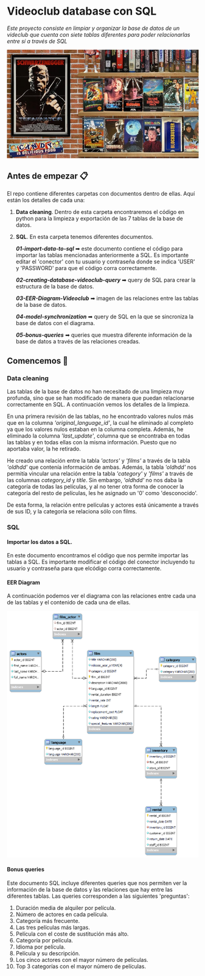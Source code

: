 # Videoclub database con SQL

_Este proyecto consiste en limpiar y organizar la base de datos de un videclub que cuenta con siete tablas diferentes para poder relacionarlas entre sí a través de SQL_

![portada](https://github.com/paulabnbh/Database-project-SQL/blob/main/imagenes/2.jpeg)

## Antes de empezar 📋

El repo contiene diferentes carpetas con documentos dentro de ellas. Aquí están los detalles de cada una:
    
1. **Data cleaning**. Dentro de esta carpeta encontraremos el código en python para la limpieza y exportación de las 7 tablas de la base de datos.
    
2. **SQL**. En esta carpeta tenemos diferentes documentos.

     ***01-import-data-to-sql*** ➡ este documento contiene el código para importar las tablas mencionadas anteriormente a SQL. Es importante editar el 'conector' con tu usuario y contraseña donde se indica 'USER' y 'PASSWORD' para que el código corra correctamente.
     
     ***02-creating-database-videoclub-query*** ➡ query de SQL para crear la estructura de la base de datos.
     
     ***03-EER-Diagram-Videoclub*** ➡ imagen de las relaciones entre las tablas de la base de datos.
     
     ***04-model-synchronization*** ➡ query de SQL en la que se sincroniza la base de datos con el diagrama.
     
     ***05-bonus-queries*** ➡ queries que muestra diferente información de la base de datos a través de las relaciones creadas.



## Comencemos 🚀

### Data cleaning

Las tablas de la base de datos no han necesitado de una limpieza muy profunda, sino que se han modificado de manera que puedan relacionarse correctamente en SQL. A continuación vemos los detalles de la limpieza.

En una primera revisión de las tablas, no he encontrado valores nulos más que en la columna *'original_language_id'*, la cual he eliminado al completo ya que los valores nulos estaban en la columna completa. Además, he eliminado la columna *'last_update'*, columna que se encontraba en todas las tablas y en todas ellas con la misma información. Puesto que no aportaba valor, la he retirado.

He creado una relación entre la tabla *'actors'* y *'films'* a través de la tabla *'oldhdd'* que contenía información de ambas. Además, la tabla *'oldhdd'* nos permitía vincular una relación entre la tabla *'category'* y *'films'* a través de las columnas *category_id* y *title*. Sin embargo, *'oldhdd'* no nos daba la categoría de todas las películas, y al no tener otra forma de conocer la categoría del resto de películas, les he asignado un '0' como 'desconocido'.

De esta forma, la relación entre películas y actores está únicamente a través de sus ID, y la categoría se relaciona sólo con films.


### SQL

#### Importar los datos a SQL.

En este documento encontramos el código que nos permite importar las tablas a SQL. Es importante modificar el código del conector incluyendo tu usuario y contraseña para que elcódigo corra correctamente.

#### EER Diagram

A continuación podemos ver el diagrama con las relaciones entre cada una de las tablas y el contenido de cada una de ellas.

![EERDiagram](https://github.com/paulabnbh/Database-project-SQL/blob/main/SQL/03-EER-Diagram-Videoclub.png)

#### Bonus queries

Este documento SQL incluye diferentes queries que nos permiten ver la información de la base de datos y las relaciones que hay entre las diferentes tablas. Las queries corresponden a las siguientes 'preguntas':

1. Duración media de alquiler por película.
2. Número de actores en cada película.
3. Categoría más frecuente.
4. Las tres películas más largas.
5. Película con el coste de sustitución más alto.
6. Categoría por película.
7. Idioma por película.
8. Película y su descripción.
9. Los cinco actores con el mayor número de películas.
10. Top 3 categorías con el mayor número de películas.













